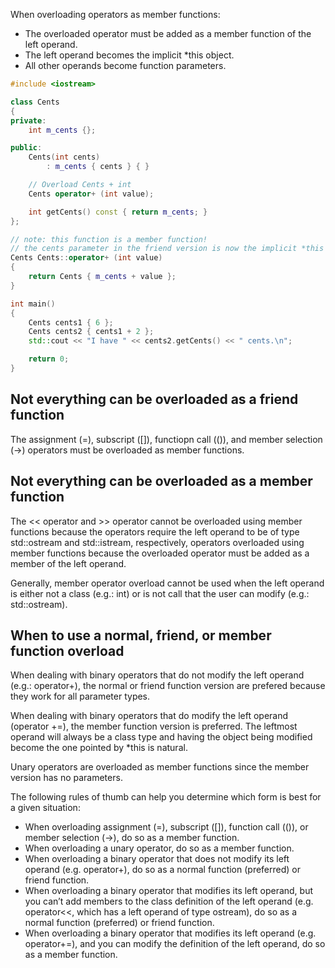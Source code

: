 When overloading operators as member functions:
- The overloaded operator must be added as a member function of the left operand.
- The left operand becomes the implicit \*this object.
- All other operands become function parameters.

```cpp
#include <iostream>

class Cents
{
private:
    int m_cents {};

public:
    Cents(int cents)
        : m_cents { cents } { }

    // Overload Cents + int
    Cents operator+ (int value);

    int getCents() const { return m_cents; }
};

// note: this function is a member function!
// the cents parameter in the friend version is now the implicit *this parameter
Cents Cents::operator+ (int value)
{
    return Cents { m_cents + value };
}

int main()
{
	Cents cents1 { 6 };
	Cents cents2 { cents1 + 2 };
	std::cout << "I have " << cents2.getCents() << " cents.\n";

	return 0;
}
```
## Not everything can be overloaded as a friend function
The assignment (=), subscript (\[]), functiopn call (()), and member selection (->) operators must be overloaded as member functions.

## Not everything can be overloaded as a member function
The << operator and >> operator cannot be overloaded using member functions because the operators require the left operand to be of type std::ostream and std::istream, respectively, operators overloaded using member functions because the overloaded operator must be added as a member of the left operand.

Generally, member operator overload cannot be used when the left operand is either not a class (e.g.: int) or is not call that the user can modify (e.g.: std::ostream).

## When to use a normal, friend, or member function overload
When dealing with binary operators that do not modify the left operand (e.g.: operator+), the normal or friend function version are prefered because they work for all parameter types.

When dealing with binary operators that do modify the left operand (operator +=), the member function version is preferred. The leftmost operand will always be a class type and having the object being modified become the one pointed by \*this is natural. 

Unary operators are overloaded as member functions since the member version has no parameters.

The following rules of thumb can help you determine which form is best for a given situation:
- When overloading assignment (=), subscript (\[]), function call (()), or member selection (->), do so as a member function.
- When overloading a unary operator, do so as a member function.
- When overloading a binary operator that does not modify its left operand (e.g. operator+), do so as a normal function (preferred) or friend function.
- When overloading a binary operator that modifies its left operand, but you can’t add members to the class definition of the left operand (e.g. operator<<, which has a left operand of type ostream), do so as a normal function (preferred) or friend function.
- When overloading a binary operator that modifies its left operand (e.g. operator+=), and you can modify the definition of the left operand, do so as a member function.

